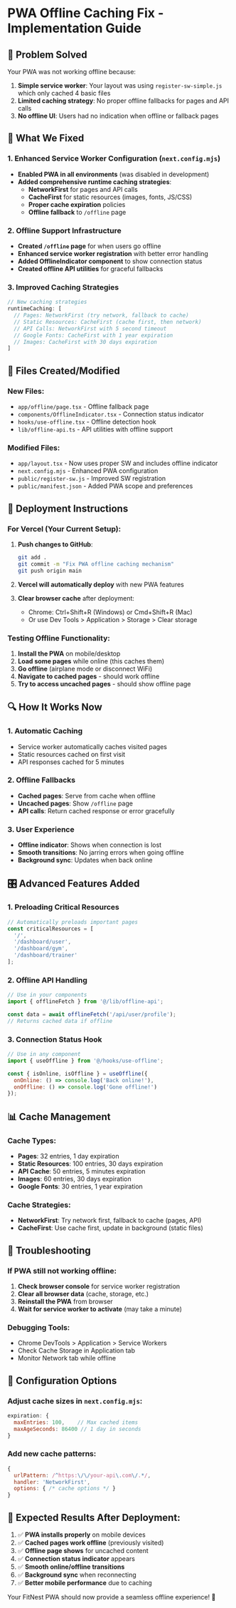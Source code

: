 # PWA Offline Caching Fix - Implementation Guide

## 🎯 Problem Solved
Your PWA was not working offline because:
1. **Simple service worker**: Your layout was using `register-sw-simple.js` which only cached 4 basic files
2. **Limited caching strategy**: No proper offline fallbacks for pages and API calls
3. **No offline UI**: Users had no indication when offline or fallback pages

## 🔧 What We Fixed

### 1. Enhanced Service Worker Configuration (`next.config.mjs`)
- **Enabled PWA in all environments** (was disabled in development)
- **Added comprehensive runtime caching strategies**:
  - **NetworkFirst** for pages and API calls
  - **CacheFirst** for static resources (images, fonts, JS/CSS)
  - **Proper cache expiration** policies
  - **Offline fallback** to `/offline` page

### 2. Offline Support Infrastructure
- **Created `/offline` page** for when users go offline
- **Enhanced service worker registration** with better error handling
- **Added OfflineIndicator component** to show connection status
- **Created offline API utilities** for graceful fallbacks

### 3. Improved Caching Strategies
```javascript
// New caching strategies
runtimeCaching: [
  // Pages: NetworkFirst (try network, fallback to cache)
  // Static Resources: CacheFirst (cache first, then network)
  // API Calls: NetworkFirst with 5 second timeout
  // Google Fonts: CacheFirst with 1 year expiration
  // Images: CacheFirst with 30 days expiration
]
```

## 📁 Files Created/Modified

### New Files:
- `app/offline/page.tsx` - Offline fallback page
- `components/OfflineIndicator.tsx` - Connection status indicator
- `hooks/use-offline.tsx` - Offline detection hook
- `lib/offline-api.ts` - API utilities with offline support

### Modified Files:
- `app/layout.tsx` - Now uses proper SW and includes offline indicator
- `next.config.mjs` - Enhanced PWA configuration
- `public/register-sw.js` - Improved SW registration
- `public/manifest.json` - Added PWA scope and preferences

## 🚀 Deployment Instructions

### For Vercel (Your Current Setup):
1. **Push changes to GitHub**:
   ```bash
   git add .
   git commit -m "Fix PWA offline caching mechanism"
   git push origin main
   ```

2. **Vercel will automatically deploy** with new PWA features

3. **Clear browser cache** after deployment:
   - Chrome: Ctrl+Shift+R (Windows) or Cmd+Shift+R (Mac)
   - Or use Dev Tools > Application > Storage > Clear storage

### Testing Offline Functionality:
1. **Install the PWA** on mobile/desktop
2. **Load some pages** while online (this caches them)
3. **Go offline** (airplane mode or disconnect WiFi)
4. **Navigate to cached pages** - should work offline
5. **Try to access uncached pages** - should show offline page

## 🔍 How It Works Now

### 1. **Automatic Caching**
- Service worker automatically caches visited pages
- Static resources cached on first visit
- API responses cached for 5 minutes

### 2. **Offline Fallbacks**
- **Cached pages**: Serve from cache when offline
- **Uncached pages**: Show `/offline` page
- **API calls**: Return cached response or error gracefully

### 3. **User Experience**
- **Offline indicator**: Shows when connection is lost
- **Smooth transitions**: No jarring errors when going offline
- **Background sync**: Updates when back online

## 🎛️ Advanced Features Added

### 1. **Preloading Critical Resources**
```javascript
// Automatically preloads important pages
const criticalResources = [
  '/',
  '/dashboard/user',
  '/dashboard/gym', 
  '/dashboard/trainer'
];
```

### 2. **Offline API Handling**
```javascript
// Use in your components
import { offlineFetch } from '@/lib/offline-api';

const data = await offlineFetch('/api/user/profile');
// Returns cached data if offline
```

### 3. **Connection Status Hook**
```javascript
// Use in any component
import { useOffline } from '@/hooks/use-offline';

const { isOnline, isOffline } = useOffline({
  onOnline: () => console.log('Back online!'),
  onOffline: () => console.log('Gone offline!')
});
```

## 📊 Cache Management

### Cache Types:
- **Pages**: 32 entries, 1 day expiration
- **Static Resources**: 100 entries, 30 days expiration
- **API Cache**: 50 entries, 5 minutes expiration
- **Images**: 60 entries, 30 days expiration
- **Google Fonts**: 30 entries, 1 year expiration

### Cache Strategies:
- **NetworkFirst**: Try network first, fallback to cache (pages, API)
- **CacheFirst**: Use cache first, update in background (static files)

## 🐛 Troubleshooting

### If PWA still not working offline:
1. **Check browser console** for service worker registration
2. **Clear all browser data** (cache, storage, etc.)
3. **Reinstall the PWA** from browser
4. **Wait for service worker to activate** (may take a minute)

### Debugging Tools:
- Chrome DevTools > Application > Service Workers
- Check Cache Storage in Application tab
- Monitor Network tab while offline

## 🔧 Configuration Options

### Adjust cache sizes in `next.config.mjs`:
```javascript
expiration: {
  maxEntries: 100,    // Max cached items
  maxAgeSeconds: 86400 // 1 day in seconds
}
```

### Add new cache patterns:
```javascript
{
  urlPattern: /^https:\/\/your-api\.com\/.*/,
  handler: 'NetworkFirst',
  options: { /* cache options */ }
}
```

## 🎯 Expected Results After Deployment:

1. ✅ **PWA installs properly** on mobile devices
2. ✅ **Cached pages work offline** (previously visited)
3. ✅ **Offline page shows** for uncached content
4. ✅ **Connection status indicator** appears
5. ✅ **Smooth online/offline transitions**
6. ✅ **Background sync** when reconnecting
7. ✅ **Better mobile performance** due to caching

Your FitNest PWA should now provide a seamless offline experience! 🎉